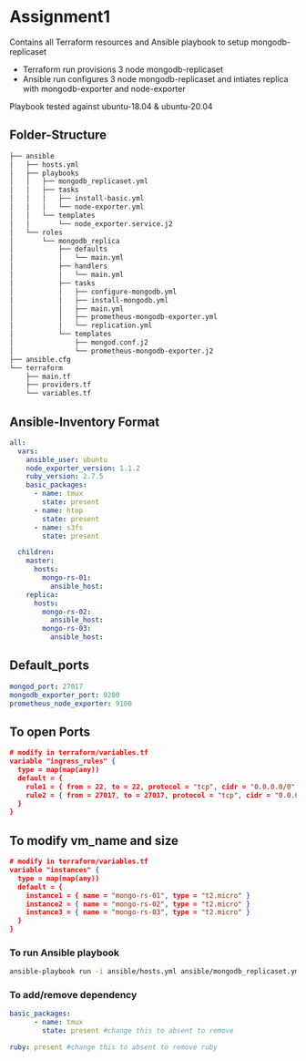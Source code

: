 # Assignment1

Contains all Terraform resources and Ansible playbook to setup mongodb-replicaset

- Terraform run provisions 3 node mongodb-replicaset
- Ansible run configures 3 node mongodb-replicaset and intiates replica with mongodb-exporter and node-exporter

Playbook tested against ubuntu-18.04 & ubuntu-20.04

## Folder-Structure

```txt
├── ansible
│   ├── hosts.yml
│   ├── playbooks
│   │   ├── mongodb_replicaset.yml
│   │   ├── tasks
│   │   │   ├── install-basic.yml
│   │   │   └── node-exporter.yml
│   │   └── templates
│   │       └── node_exporter.service.j2
│   └── roles
│       └── mongodb_replica
│           ├── defaults
│           │   └── main.yml
│           ├── handlers
│           │   └── main.yml
│           ├── tasks
│           │   ├── configure-mongodb.yml
│           │   ├── install-mongodb.yml
│           │   ├── main.yml
│           │   ├── prometheus-mongodb-exporter.yml
│           │   └── replication.yml
│           └── templates
│               ├── mongod.conf.j2
│               └── prometheus-mongodb-exporter.j2
├── ansible.cfg
└── terraform
    ├── main.tf
    ├── providers.tf
    └── variables.tf
```

## Ansible-Inventory Format

```yml
all:
  vars:
    ansible_user: ubuntu
    node_exporter_version: 1.1.2
    ruby_version: 2.7.5
    basic_packages:
      - name: tmux
        state: present
      - name: htop
        state: present
      - name: s3fs
        state: present

  children:
    master:
      hosts:
        mongo-rs-01:
          ansible_host:
    replica:
      hosts:
        mongo-rs-02:
          ansible_host:
        mongo-rs-03:
          ansible_host:
```

## Default_ports

```yml
mongod_port: 27017
mongodb_exporter_port: 9200
prometheus_node_exporter: 9100
```

## To open Ports

```json
# modify in terraform/variables.tf
variable "ingress_rules" {
  type = map(map(any))
  default = {
    rule1 = { from = 22, to = 22, protocol = "tcp", cidr = "0.0.0.0/0", description = "ssh" }
    rule2 = { from = 27017, to = 27017, protocol = "tcp", cidr = "0.0.0.0/0", description = "mongodb" }
  }
}
```

## To modify vm_name and size 

```json
# modify in terraform/variables.tf
variable "instances" {
  type = map(map(any))
  default = {
    instance1 = { name = "mongo-rs-01", type = "t2.micro" }
    instance2 = { name = "mongo-rs-02", type = "t2.micro" }
    instance3 = { name = "mongo-rs-03", type = "t2.micro" }
  }
}
```

### To run Ansible playbook

```sh
ansible-playbook run -i ansible/hosts.yml ansible/mongodb_replicaset.yml
```

### To add/remove dependency

```yml
basic_packages:
      - name: tmux
        state: present #change this to absent to remove

ruby: present #change this to absent to remove ruby
```
